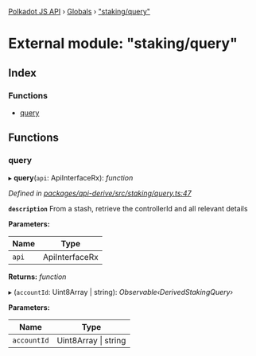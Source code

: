 [Polkadot JS API](../README.md) › [Globals](../globals.md) › ["staking/query"](_staking_query_.md)

# External module: "staking/query"

## Index

### Functions

* [query](_staking_query_.md#query)

## Functions

###  query

▸ **query**(`api`: ApiInterfaceRx): *function*

*Defined in [packages/api-derive/src/staking/query.ts:47](https://github.com/polkadot-js/api/blob/07ed405610/packages/api-derive/src/staking/query.ts#L47)*

**`description`** From a stash, retrieve the controllerId and all relevant details

**Parameters:**

Name | Type |
------ | ------ |
`api` | ApiInterfaceRx |

**Returns:** *function*

▸ (`accountId`: Uint8Array | string): *Observable‹DerivedStakingQuery›*

**Parameters:**

Name | Type |
------ | ------ |
`accountId` | Uint8Array &#124; string |
